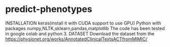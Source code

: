 # predict-phenotypes

INSTALLATION
keras(install it with CUDA support to use GPU)
Python with packages numpy,NLTK,sklearn,pandas,matplotlib
The code has been tested in google colab and python 3.
DATASET
Download the dataset from the https://physionet.org/works/AnnotatedClinicalTextsACTfromMIMIC/
